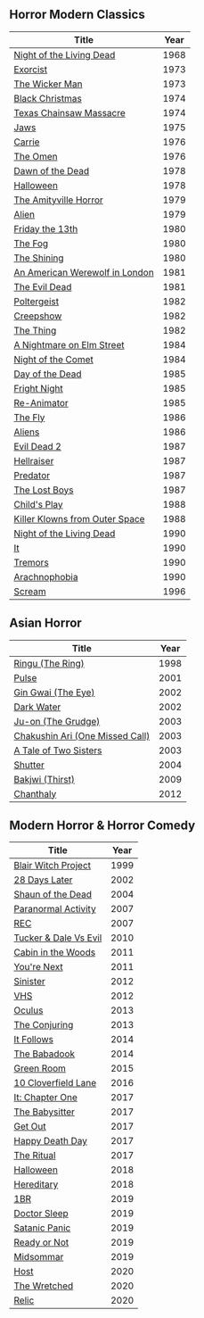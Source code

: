 ## Horror Modern Classics
| Title | Year |
| -- | -- |
| [Night of the Living Dead](https://www.rottentomatoes.com/m/night_of_the_living_dead) | 1968 |
| [Exorcist](https://www.rottentomatoes.com/m/exorcist) | 1973 |
| [The Wicker Man](https://www.rottentomatoes.com/m/the_wicker_man_1973) | 1973 |
| [Black Christmas](https://www.rottentomatoes.com/m/1002484-black_christmas) | 1974 |
| [Texas Chainsaw Massacre](https://www.rottentomatoes.com/m/1021112_texas_chainsaw_massacre) | 1974 |
| [Jaws](https://www.rottentomatoes.com/m/jaws) | 1975 |
| [Carrie](https://www.rottentomatoes.com/m/1003625-carrie) | 1976 |
| [The Omen](https://www.rottentomatoes.com/m/1015517_omen) | 1976 |
| [Dawn of the Dead](https://www.rottentomatoes.com/m/1005339-dawn_of_the_dead) | 1978 |
| [Halloween](https://www.rottentomatoes.com/m/1009113_halloween) | 1978 |
| [The Amityville Horror](https://www.rottentomatoes.com/m/the_amityville_horror) | 1979 |
| [Alien](https://www.rottentomatoes.com/m/alien) | 1979 |
| [Friday the 13th](https://www.rottentomatoes.com/m/friday_the_13th_part_1) | 1980 |
| [The Fog](https://www.rottentomatoes.com/m/the_fog_1980) | 1980 |
| [The Shining](https://www.rottentomatoes.com/m/shining) | 1980 |
| [An American Werewolf in London](https://www.rottentomatoes.com/m/american_werewolf_in_london) | 1981 |
| [The Evil Dead](https://www.rottentomatoes.com/m/the-evil-dead) | 1981 |
| [Poltergeist](https://www.rottentomatoes.com/m/1016513-poltergeist) | 1982 |
| [Creepshow](https://www.rottentomatoes.com/m/creepshow) | 1982 |
| [The Thing](https://www.rottentomatoes.com/m/1021244-thing) | 1982 |
| [A Nightmare on Elm Street](https://www.rottentomatoes.com/m/nightmare_on_elm_street) | 1984 |
| [Night of the Comet](https://www.rottentomatoes.com/m/night_of_the_comet) | 1984 |
| [Day of the Dead](https://www.rottentomatoes.com/m/1005360-day_of_the_dead) | 1985 |
| [Fright Night](https://www.rottentomatoes.com/m/1007910-fright_night) | 1985 | 
| [Re-Animator](https://www.rottentomatoes.com/m/reanimator) | 1985 |
| [The Fly](https://www.rottentomatoes.com/m/1007602-fly) | 1986 |
| [Aliens](https://www.rottentomatoes.com/m/1000617-aliens) | 1986 |
| [Evil Dead 2](https://www.rottentomatoes.com/m/evil_dead_2_dead_by_dawn) | 1987 |
| [Hellraiser](https://www.rottentomatoes.com/m/hellraiser) | 1987 |
| [Predator](https://www.rottentomatoes.com/m/predator) | 1987 |
| [The Lost Boys](https://www.rottentomatoes.com/m/lost_boys) | 1987 |
| [Child's Play](https://www.rottentomatoes.com/m/childs_play) | 1988 |
| [Killer Klowns from Outer Space](https://www.rottentomatoes.com/m/killer_klowns_from_outer_space) | 1988 |
| [Night of the Living Dead](https://www.rottentomatoes.com/m/night_of_the_living_dead_1990) | 1990 |
| [It](https://www.rottentomatoes.com/m/stephen-kings-it1990) | 1990 |
| [Tremors](https://www.rottentomatoes.com/m/tremors) | 1990 |
| [Arachnophobia](https://www.rottentomatoes.com/m/arachnophobia) | 1990 |
| [Scream](https://www.rottentomatoes.com/m/1074316-scream) | 1996 |

## Asian Horror
| Title | Year |
| -- | -- |
| [Ringu (The Ring)](https://www.rottentomatoes.com/m/ringu) | 1998 | 
| [Pulse](https://www.rottentomatoes.com/m/pulse_2005) | 2001 |
| [Gin Gwai (The Eye)](https://www.rottentomatoes.com/m/gin_gwai_2002) | 2002 |
| [Dark Water](https://www.rottentomatoes.com/m/10002114_dark_water) | 2002 |
| [Ju-on (The Grudge)](https://www.rottentomatoes.com/m/ju_on_the_grudge_2003) | 2003 |
| [Chakushin Ari (One Missed Call)](https://www.rottentomatoes.com/m/one_missed_call_2003) | 2003 |
| [A Tale of Two Sisters](https://www.rottentomatoes.com/m/a_tale_of_two_sisters) | 2003 |
| [Shutter](https://www.rottentomatoes.com/m/shutter) | 2004 |
| [Bakjwi (Thirst)](https://www.rottentomatoes.com/m/10011304-thirst) | 2009 |
| [Chanthaly](https://www.imdb.com/title/tt2837366/) | 2012 |

## Modern Horror & Horror Comedy
| Title | Year |
| -- | -- |
| [Blair Witch Project](https://www.rottentomatoes.com/m/blair_witch_project) | 1999 |
| [28 Days Later](https://www.rottentomatoes.com/m/28_days_later) | 2002 |
| [Shaun of the Dead](https://www.rottentomatoes.com/m/shaun_of_the_dead) | 2004 |
| [Paranormal Activity](https://www.rottentomatoes.com/m/paranormal_activity) | 2007 |
| [REC](https://www.rottentomatoes.com/m/10009132-rec) | 2007 |
| [Tucker & Dale Vs Evil](https://www.rottentomatoes.com/m/tucker_and_dale_vs_evil) | 2010 |
| [Cabin in the Woods](https://www.rottentomatoes.com/m/the_cabin_in_the_woods) | 2011 |
| [You're Next](https://www.rottentomatoes.com/m/youre_next_2011) | 2011 |
| [Sinister](https://www.rottentomatoes.com/m/sinister_2012) | 2012 |
| [VHS](https://www.rottentomatoes.com/m/vhs) | 2012 |
| [Oculus](https://www.rottentomatoes.com/m/oculus) | 2013 |
| [The Conjuring](https://www.rottentomatoes.com/m/the_conjuring) | 2013 |
| [It Follows](https://www.rottentomatoes.com/m/it_follows) | 2014 |
| [The Babadook](https://www.rottentomatoes.com/m/the_babadook) | 2014 |
| [Green Room](https://www.rottentomatoes.com/m/green_room_2016) | 2015 |
| [10 Cloverfield Lane](https://www.rottentomatoes.com/m/10_cloverfield_lane) | 2016 |
| [It: Chapter One](https://www.rottentomatoes.com/m/it_2017) | 2017 |
| [The Babysitter](https://www.rottentomatoes.com/m/the_babysitter_2017) | 2017 |
| [Get Out](https://www.rottentomatoes.com/m/get_out) | 2017 |
| [Happy Death Day](https://www.rottentomatoes.com/m/happy_death_day) | 2017 |
| [The Ritual](https://www.rottentomatoes.com/m/the_ritual_2017) | 2017 |
| [Halloween](https://www.rottentomatoes.com/m/halloween_2018) | 2018 |
| [Hereditary](https://www.rottentomatoes.com/m/hereditary) | 2018 |
| [1BR](https://www.rottentomatoes.com/m/1br) | 2019 |
| [Doctor Sleep](https://www.rottentomatoes.com/m/doctor_sleep) | 2019 |
| [Satanic Panic](https://www.rottentomatoes.com/m/satanic_panic_2019) | 2019 |
| [Ready or Not](https://www.rottentomatoes.com/m/ready_or_not_2019) | 2019 |
| [Midsommar](https://www.rottentomatoes.com/m/midsommar) | 2019 |
| [Host](https://www.rottentomatoes.com/m/host_2020) | 2020 |
| [The Wretched](https://www.rottentomatoes.com/m/the_wretched_2020) | 2020 |
| [Relic](https://www.rottentomatoes.com/m/relic) | 2020 |

